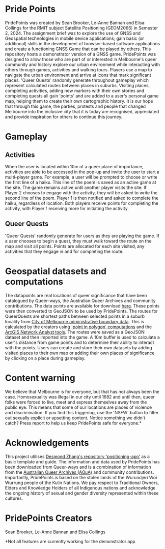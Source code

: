 # Pride Points
PridePoints was created by Sean Brooker, Le-Anne Bannan and Elisa Collings for the RMIT subject Satellite Positioning (GEOM2066) in Semester 2, 2024. The assignment brief was to explore the use of GNSS and Geospatial technologies in mobile device applications; gain basic (or additional) skills in the development of browser-based software applications and create a functioning GNSS Game that can be played by others. This repository hosts a demonstrator version of a GNSS game. PridePoints was designed to allow those who are part of or interested in Melbourne's queer community and history explore our urban environment while interacting with others through games, activities and walking tours. Players use a map to navigate the urban environment and arrive at icons that mark significant places. 'Queer Quests' randomly generate throughout gameplay which represent calculated routes between places in suburbs. Visiting places, completing activities, adding new markers with their own stories and completing quests all gain 'points' and are added to a user's personal game map, helping them to create their own cartographic history. It is our hope that through this game, the parties, protests and people that changed Melbourne into the inclusive city that it is today are recognised, appreciated and provide inspiration for others to continue this journey.

# Gameplay
## Activities
When the user is located within 10m of a queer place of importance, activities are able to be accessed in the pop-up and invite the user to start a multi-player game. For example, a user will be prompted to choose or write the first line of a haiku. This line of the poem is saved as an active game at the site. The game remains active until another player visits the site. If Player 2 chooses to engage with the activity, they will be asked to write the second line of the poem. Player 1 is then notified and asked to complete the haiku, regardless of location. Both players receive points for completing the activity, with Player 1 receiving more for initiating the activity.

## Queer Quests
'Queer Quests' randomly generate for users as they are playing the game. If a user chooses to begin a quest, they must walk toward the route on the map and visit all points. Points are allocated for each site visited, any activities that they engage in and for completing the route.

# Geospatial datasets and computations
The datapoints are real locations of queer significance that have been catalogued by Queer-ways, the Australian Queer Archives and community contributions. The data points are available for download [here](https://www.google.com.au/maps/d/viewer?mid=1fk0pM4upCuMEp9bCe7g4EllH9NCfWdN9&femb=1&ll=-37.832573479824525%2C144.9480372282166&z=12). These points were then converted to GeoJSON to be used by PridePoints. The routes for QueerQuests are shortest paths between selected points in a suburb locality from [City of Melbourne administrative boundary data](https://data.melbourne.vic.gov.au/pages/home/). This is calculated by the creators using ['point in polygon' computations](https://pro.arcgis.com/en/pro-app/latest/help/data/tables/find-what-is-inside-a-polygon.htm) and the [ArcGIS Network Analyst tools](https://pro.arcgis.com/en/pro-app/latest/help/analysis/networks/route-tutorial.htm). The routes were saved as a GeoJSON dataset and then imported into the game. A 10m buffer is used to calculate a user's distance from game points and to determine their ability to interact with the points. Users can create and store their own datasets by adding visited places to their own map or adding their own places of significance by clicking on a place during gameplay.

# Content warning
 We believe that Melbourne is for everyone, but that has not always been the case. Homosexuality was illegal in our city until 1982 and until then, queer folks were forced to live, meet and express themselves away from the public eye. This means that some of our locations are places of violence and discrimination. If you find this triggering, use the 'NSFW' button to filter out sexually explicit or upsetting content. Notice something we didn't catch? Press report to help us keep PridePoints safe for everyone.*

# Acknowledgements
This project utilises [Desmond Zhang's repository 'positioning-app'](https://github.com/zjjdes/position-app) as a basic template and guide. The information and data used by PridePoints has been downloaded from Queer-ways and is a combination of information from the [Australian Queer Archives (AQuA)](https://queerarchives.org.au/) and community contributions. Importantly, PridePoints is based on the stolen lands of the Wurundjeri Woi Wurrung people of the Kulin Nations. We pay respect to Traditional Owners, Elders and Knowledge Holders of all Indigenous nations and acknowledge the ongoing history of sexual and gender diversity represented within these cultures.

# PridePoints Creators
Sean Brooker, Le-Anne Bannan and Elisa Collings

*Not all features are currently working for the demonstrator app.
